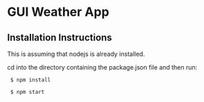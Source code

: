 <h1> GUI Weather App </h1>

<h2> Installation Instructions </h2>

This is assuming that nodejs is already installed.

cd into the directory containing the package.json file and then run:

<code> $ npm install  </code>

<code> $ npm start </code>